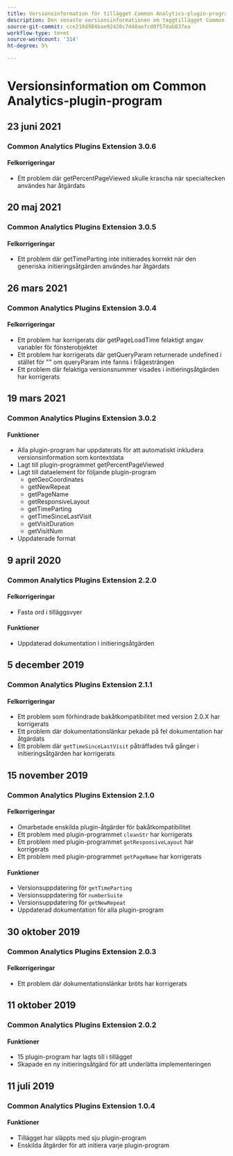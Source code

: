 ```yaml
---
title: Versionsinformation för tillägget Common Analytics-plugin-program
description: Den senaste versionsinformationen om taggtillägget Common Analytics Plugins i Adobe Experience Platform.
source-git-commit: cce218d984bae92428c7d48aefcd0f57dab837ea
workflow-type: tm+mt
source-wordcount: '314'
ht-degree: 5%

---
```


# Versionsinformation om Common Analytics-plugin-program

## 23 juni 2021

### Common Analytics Plugins Extension 3.0.6

#### Felkorrigeringar

* Ett problem där getPercentPageViewed skulle krascha när specialtecken användes har åtgärdats

## 20 maj 2021

### Common Analytics Plugins Extension 3.0.5

#### Felkorrigeringar

* Ett problem där getTimeParting inte initierades korrekt när den generiska initieringsåtgärden användes har åtgärdats

## 26 mars 2021

### Common Analytics Plugins Extension 3.0.4

#### Felkorrigeringar

* Ett problem har korrigerats där getPageLoadTime felaktigt angav variabler för fönsterobjektet
* Ett problem har korrigerats där getQueryParam returnerade undefined i stället för &quot;&quot; om queryParam inte fanns i frågesträngen
* Ett problem där felaktiga versionsnummer visades i initieringsåtgärden har korrigerats

## 19 mars 2021

### Common Analytics Plugins Extension 3.0.2

#### Funktioner

* Alla plugin-program har uppdaterats för att automatiskt inkludera versionsinformation som kontextdata
* Lagt till plugin-programmet getPercentPageViewed
* Lagt till dataelement för följande plugin-program
   * getGeoCoordinates
   * getNewRepeat
   * getPageName
   * getResponsiveLayout
   * getTimeParting
   * getTimeSinceLastVisit
   * getVisitDuration
   * getVisitNum
* Uppdaterade format

## 9 april 2020

### Common Analytics Plugins Extension 2.2.0

#### Felkorrigeringar

* Fasta ord i tilläggsvyer

#### Funktioner

* Uppdaterad dokumentation i initieringsåtgärden

## 5 december 2019

### Common Analytics Plugins Extension 2.1.1

#### Felkorrigeringar

* Ett problem som förhindrade bakåtkompatibilitet med version 2.0.X har korrigerats
* Ett problem där dokumentationslänkar pekade på fel dokumentation har åtgärdats
* Ett problem där `getTimeSinceLastVisit` påträffades två gånger i initieringsåtgärden har korrigerats

## 15 november 2019

### Common Analytics Plugins Extension 2.1.0

#### Felkorrigeringar

* Omarbetade enskilda plugin-åtgärder för bakåtkompatibilitet
* Ett problem med plugin-programmet `cleanStr` har korrigerats
* Ett problem med plugin-programmet `getResponsiveLayout` har korrigerats
* Ett problem med plugin-programmet `getPageName` har korrigerats

#### Funktioner

* Versionsuppdatering för `getTimeParting`
* Versionsuppdatering för `numberSuite`
* Versionsuppdatering för `getNewRepeat`
* Uppdaterad dokumentation för alla plugin-program

## 30 oktober 2019

### Common Analytics Plugins Extension 2.0.3

#### Felkorrigeringar

* Ett problem där dokumentationslänkar bröts har korrigerats

## 11 oktober 2019

### Common Analytics Plugins Extension 2.0.2

#### Funktioner

* 15 plugin-program har lagts till i tillägget
* Skapade en ny initieringsåtgärd för att underlätta implementeringen

## 11 juli 2019

### Common Analytics Plugins Extension 1.0.4

#### Funktioner

* Tillägget har släppts med sju plugin-program
* Enskilda åtgärder för att initiera varje plugin-program
